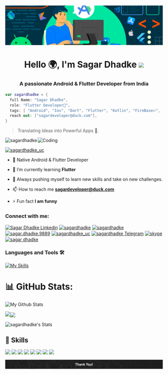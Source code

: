 ![MasterHead](https://raw.githubusercontent.com/sagardhadke/sagardhadke/main/New%20Github%20Readme.png)
<h1 align="center">Hello 🌍, I'm Sagar Dhadke <img src="https://github.com/sagardhadke/sagardhadke/assets/70995022/9c29e2ae-b702-431e-840c-b7e5d6530700" width="29px"></h1>
<h3 align="center">A passionate Android & Flutter Developer from India</h3>

```Kotlin
var sagardhadke = {
  full Name: "Sagar Dhadke",
  role: "Flutter Developer📲",
  tags: [ "Android", "Ios", "Dart", "Flutter", "Kotlin", "FireBase🔥", "Rest API", "Open-Source🚀", "Room DB"],
  reach out: ["sagardeveloper@duck.com"],
}
```
> Translating Ideas into Powerful Apps 📲.
<img align="right" alt="Coding" width="400" src="https://media.tenor.com/rePDfDWO3XoAAAAd/hacking.gif">

<p align="left"> <img src="https://komarev.com/ghpvc/?username=sagardhadke&label=Profile%20views&color=0e75b6&style=flat" alt="sagardhadke" /> </p>


<p align="left"> <a href="https://twitter.com/sagardhadke_uc" target="blank"><img src="https://img.shields.io/twitter/follow/sagardhadke_uc?logo=twitter&style=for-the-badge" alt="sagardhadke_uc" /></a> </p>

- 📱 Native Android & Flutter Developer
  
- 🌱 I’m currently learning **Flutter**

- 🚀 Always pushing myself to learn new skills and take on new challenges.

- 📫 How to reach me **sagardeveloper@duck.com**

- ⚡ Fun fact **I am funny**

<h3 align="left">Connect with me:</h3>
<p align="left">
<a href="https://linkedin.com/in/sagar-dhadke-6a466b206" target="blank"><img align="center" src="https://github.com/user-attachments/assets/3fc85dcd-4427-4772-a0ab-f3d1ab42e28c" alt="Sagar Dhadke Linkedin" height="45" width="45" /></a>
<a href="https://twitter.com/sagardhadke_uc" target="blank"><img align="center" src="https://github.com/user-attachments/assets/08865a42-a917-430e-9245-e8434c5a29d1" alt="sagardhadke" height="45" width="45" /></a>
<a href="https://stackoverflow.com/users/18133209/sagardhadke" target="blank"><img align="center" src="https://raw.githubusercontent.com/rahuldkjain/github-profile-readme-generator/master/src/images/icons/Social/stack-overflow.svg" alt="sagardhadke" height="30" width="40" /></a>
<a href="https://fb.com/sagar.dhadke.9889" target="blank"><img align="center" src="https://github.com/user-attachments/assets/e9aa5f1c-163a-4b2e-b14f-52866c093b12" alt="sagar.dhadke.9889" height="45" width="45" /></a>
<a href="https://instagram.com/sagardhadke_uc" target="blank"><img align="center" src="https://github.com/user-attachments/assets/dfc567c4-72e4-4735-816f-f421b900b88a" alt="sagardhadke_uc" height="45" width="45" /></a>
<a href="https://t.me/peaceunique" target="blank"><img align="center" src="https://github.com/user-attachments/assets/b02fd791-e173-43c7-9376-26e32dd497db" alt="sagardhadke Telegram" height="45" width="45" /></a>  
<a href="https://join.skype.com/invite/wgWNjeP3odDG" target="blank"><img align="center" src="https://github.com/user-attachments/assets/bce731f0-50fe-46dd-b24e-5ef140797530" alt="skype" height="45" width="45" /></a>   
<a href="https://www.youtube.com/channel/UCarobx8SpGOvAnkZjeSZ1CA" target="blank"><img align="center" src="https://github.com/user-attachments/assets/b1fdd835-f78d-4b08-91b3-61a0d769152f" alt="sagar dhadke" height="45" width="45" /></a>
</p>

### Languages and Tools 🛠️

 [![My Skills](https://skillicons.dev/icons?i=androidstudio,apple,flutter,dart,kotlin,figma,firebase,sqlite,git,github,bitbucket,gitlab,gradle,idea,vscode,java,md,mysql,cloudflare,notion,postman,wordpress)]()

# 📊 GitHub Stats:

<p><img align="center" src="https://github-profile-summary-cards.vercel.app/api/cards/profile-details?username=sagardhadke&theme=react&hide_border=false&border_radius=10" alt="My Github Stats"/></p>

<p><img align="left" src="https://github-readme-stats.vercel.app/api/top-langs/?username=SagarDhadke&theme=react&hide_border=false&include_all_commits=false&count_private=false&layout=compact"/></p>

<p><img align="center" src="https://github-readme-streak-stats-salesp07.vercel.app/?user=sagardhadke&count_private=true&theme=react&border_radius=10"/></p>

![sagardhadke's Stats](https://github-readme-stats-salesp07.vercel.app/api?username=sagardhadke&count_private=true&show_icons=true&theme=react&rank_icon=github&border_radius=10)



## 💼 Skills

![](https://img.shields.io/badge/Tool-Android-informational?style=flat&logo=android&logoColor=white&color=4AB197)
![](https://img.shields.io/badge/Tool-Flutter-informational?style=flat&logo=flutter&logoColor=white&color=4AB197)
![](https://img.shields.io/badge/Code-Dart-informational?style=flat&logo=dart&logoColor=white&color=4AB197)
![](https://img.shields.io/badge/Code-Kotlin-informational?style=flat&logo=kotlin&logoColor=white&color=4AB197)
![](https://img.shields.io/badge/Code-xml-informational?style=flat&logo=xml&logoColor=white&color=4AB197)
![](https://img.shields.io/badge/Code-MySQL-informational?style=flat&logo=MySQL&logoColor=white&color=4AB197)
![](https://img.shields.io/badge/Tools-Bitbucket-informational?style=flat&logo=Bitbucket&logoColor=white&color=4AB197)
![](https://img.shields.io/badge/Tools-Postman-informational?style=flat&logo=Postman&logoColor=white&color=4AB197)

<img src="https://github.com/SagarDhadke/SagarDhadke/blob/main/Footer.jpg">
